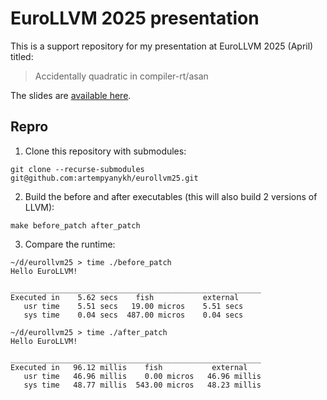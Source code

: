 # EuroLLVM 2025 presentation

This is a support repository for my presentation at EuroLLVM 2025 (April) titled:

> Accidentally quadratic in compiler-rt/asan

The slides are [available here](./slides.pdf).

## Repro

1. Clone this repository with submodules:

```
git clone --recurse-submodules git@github.com:artempyanykh/eurollvm25.git
```

2. Build the before and after executables (this will also build 2 versions of LLVM):

```
make before_patch after_patch
```

3. Compare the runtime:

```
~/d/eurollvm25 > time ./before_patch
Hello EuroLLVM!

________________________________________________________
Executed in    5.62 secs    fish           external
   usr time    5.51 secs   19.00 micros    5.51 secs
   sys time    0.04 secs  487.00 micros    0.04 secs

~/d/eurollvm25 > time ./after_patch
Hello EuroLLVM!

________________________________________________________
Executed in   96.12 millis    fish           external
   usr time   46.96 millis    0.00 micros   46.96 millis
   sys time   48.77 millis  543.00 micros   48.23 millis
```